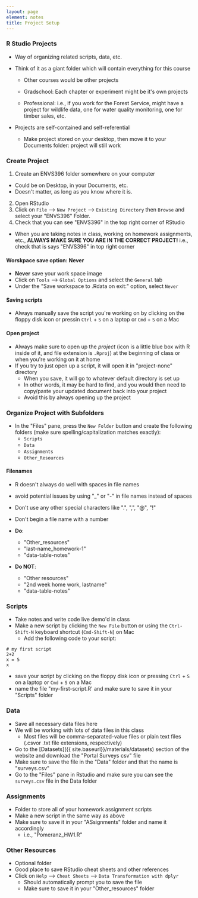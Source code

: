 ```yaml
---
layout: page
element: notes
title: Project Setup
---
```


### R Studio Projects

* Way of organizing related scripts, data, etc. 
* Think of it as a giant folder which will contain everything for this course  

  * Other courses would be other projects  
  
  * Gradschool: Each chapter or experiment might be it's own projects  
  
  * Professional: i.e., if you work for the Forest Service, might have a project for wildlife data, one for water quality monitoring, one for timber sales, etc.  
  
* Projects are self-contained and self-referential  

  * Make project stored on your desktop, then move it to your Documents folder: project will still work  

### Create Project

1. Create an ENVS396 folder somewhere on your computer  
  * Could be on Desktop, in your Documents, etc.  
  * Doesn't matter, as long as you know where it is.  
  
2. Open RStudio  
3. Click on `File` --> `New Project` --> `Existing Directory` then `Browse` and select your "ENVS396" Folder.  
4. Check that you can see "ENVS396" in the top right corner of RStudio  

  * When you are taking notes in class, working on homework assignments, etc., **ALWAYS MAKE SURE YOU ARE IN THE CORRECT PROJECT!** i.e., check that is says "ENVS396" in top right corner
  
#### Worskpace save option: Never  
* **Never** save your work space image
* Click on `Tools` --> `Global Options` and select the `General` tab  
* Under the "Save workspace to .Rdata on exit:" option, select `Never`

#### Saving scripts  
* Always manually save the script you're working on by clicking on the floppy disk icon or pressin `Ctrl` + `S` on a laptop or `Cmd` + `S` on a Mac
  
#### Open project  
* Always make sure to open up the *project* (icon is a little blue box with R inside of it, and file extension is `.Rproj`) at the beginning of class or when you're working on it at home  
* If you try to just open up a script, it will open it in "project-none" directory  
  * When you save, it will go to whatever default directory is set up
  * In other words, it may be hard to find, and you would then need to copy/paste your updated document back into your project  
  * Avoid this by always opening up the project

### Organize Project with Subfolders  

* In the "Files" pane, press the `New Folder` button and create the following folders (make sure spelling/capitalization matches exactly):  
  * `Scripts`  
  * `Data `  
  * `Assignments`  
  * `Other_Resources`  

#### Filenames  

* R doesn't always do well with spaces in file names
* avoid potential issues by using "_" or "-" in file names instead of spaces  
* Don't use any other special characters like ".", ",", "@", "!" 
* Don't begin a file name with a number  

* **Do**: 
  * "Other_resources" 
  * "last-name_homework-1"
  * "data-table-notes" 
  
* **Do NOT**: 
  * "Other resources" 
  * "2nd week home work, lastname"
  * "data-table-notes" 
  
### Scripts  
* Take notes and write code live demo'd in class  
* Make a new script by clicking the `New File` button or using the `Ctrl-Shift-N` keyboard shortcut (`Cmd-Shift-N`) on Mac  
  * Add the following code to your script:

```
# my first script
2+2
x = 5
x
```

* save your script by clicking on the floppy disk icon or pressing `Ctrl` + `S` on a laptop or `Cmd` + `S` on a Mac  
* name the file "my-first-script.R' and make sure to save it in your "Scripts" folder  

### Data  
* Save all necessary data files here  
* We will be working with lots of data files in this class  
  * Most files will be comma-separated-value files or plain text files (.csvor .txt file extensions, respectively) 
* Go to the [Datasets]({{ site.baseurl}}/materials/datasets) section of the website and download the "Portal Surveys csv" file  
* Make sure to save the file in the "Data" folder and that the name is "surveys.csv"  
* Go to the "Files" pane in Rstudio and make sure you can see the `surveys.csv` file in the Data folder  

### Assignments  
* Folder to store all of your homework assignment scripts  
* Make a new script in the same way as above 
* Make sure to save it in your "ASsignments" folder and name it accordingly  
  * i.e., "Pomeranz_HW1.R"
  
### Other Resources  
* Optional folder
* Good place to save RStudio cheat sheets and other references 
* Click on `Help` --> `Cheat Sheets` --> `Data Transformation with dplyr` 
  * Should automatically prompt you to save the file  
  * Make sure to save it in your "Other_resources" folder  